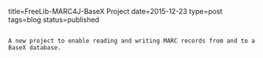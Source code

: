 title=FreeLib-MARC4J-BaseX Project
date=2015-12-23
type=post
tags=blog
status=published
~~~~~~

A new project to enable reading and writing MARC records from and to a BaseX database.
